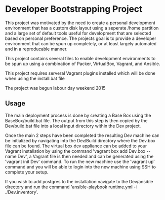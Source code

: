 Developer Bootstrapping Project
===============================


This project was motivated by the need to create a personal development environment that has a custom disk layout using a seperate /home partition and a large set of default tools useful for development that are selected based on personal preference.  The projects goal is to provide a developer environment that can be spun up completely, or at least largely automated and in a reproducable manner.

This project contains several files to enable development environments to be spun up using a combination of Packer, VirtualBox, Vagrant, and Ansible.

This project requires serveral Vagrant plugins installed which will be done when using the install.bat file

The project was begun labour day weekend 2015

Usage
-----

The main deployment process is done by creating a Base Box using the BaseBox/build.bat file.  The output from this step is then copied by the Dev/build.bat file into a local input directory within the Dev project.

Once the main 2 steps have been completed the resulting Dev machine can be initialized by navigating into the Dev/Build directory where the Dev.box file can be found.  The virtual box dev appliance can be added to your Vagrant installation by using the command 'vagrant box add Dev.box --name Dev', a Vagrant file is then needed and can be generated using the 'vagrant init Dev' command.  To run the new machine use the 'vagrant up' command and you will be able to login into the new machine using SSH to complete your setup.

If you wish to add postgres to the installation navigate to the Dev/ansible directory and run the command 'ansible-playbook runtime.yml -i ./Dev.inventory'.
